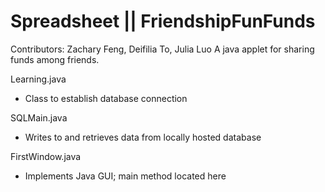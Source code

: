 # Spreadsheet || FriendshipFunFunds
Contributors: Zachary Feng, Deifilia To, Julia Luo
A java applet for sharing funds among friends.

Learning.java
- Class to establish database connection

SQLMain.java
- Writes to and retrieves data from locally hosted database

FirstWindow.java
- Implements Java GUI; main method located here
